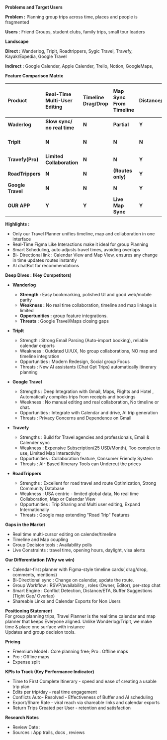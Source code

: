   
**Problems and Target Users** 

**Problem :** Planning group trips across time, places and people is fragmented

**Users** : Friend Groups, student clubs, family trips, small tour leaders

**Landscape**

**Direct :** Wanderlog, Triplt, Roadtrippers, Sygic Travel, Travefy, Kayak/Expedia, Google Travel

**Indirect :** Google Calender, Apple Calender, Trello, Notion, GoogleMaps,

**Feature Comparison Matrix**

| Product | Real-Time  Multi-User Editing | Timeline Drag/Drop | Map Sync From Timeline | Distance/ETA | Availability Poll | Expense Split | Two Way: Map \<-\> Calendar Link | Sync : Mobile \- Web | User Roles (Owner/Editor)  | Premium/Free |
| :---- | :---- | :---- | :---- | :---- | :---- | :---- | :---- | :---- | :---- | :---- |
| **Waderlog** | **Slow sync/ no real time**  | **N** | **Partial** | **Y** | **N** | **Y** | **N** | **Y** | **N** | **FREE+PREMIUM** |
| **Triplt** | **N** | **N** | **N** | **N** | **N** | **N** | **ONE WAY Export** | **Y** | **N** | **FREEMIUM ($49/YEAR)** |
| **Travefy(Pro)** | **Limited Collaboration** | **N** | **N** | **Y** | **N** | **PARTIAL** | **N** | **Y** | **Y** | **Paid ($25-50 / month)**  |
| **RoadTrippers** | **N** | **N** | **(Routes only)** | **Y** | **N** | **N** | **N** | **Y** | **N** | **Freemium ($6/month)** |
| **Google Travel** | **N** | **N** | **N** | **Y** | **N** | **N** | **N** | **Y** | **N** | **Free** |
| **OUR APP** | **Y** | **Y** | **Live Map Sync** | **Y** | **Y** | **Y** | **Y** | **Y** | **Y** | **Free ; Pro : Offline maps** |

**Highlights :**

* Only our Travel Planner unifies timeline, map and collaboration in one interface  
* Real-Time Figma Like Interactions make it ideal for group Planning  
* Smart Scheduling, auto adjusts travel times, avoiding overlaps  
* Bi- Directional link : Calendar View and Map View, ensures any change in time updates routes instantly  
* AI chatBot for recommendations

**Deep Dives : (Key Competitors)**

* **Wanderlog**   
  * **Strength :** Easy bookmarking, polished UI and good web/mobile parity  
  * **Weakness :** No real time collaboration, timeline and map linkage is limited  
  * **Opportunities :** group feature integrations.  
  * **Threats :** Google Travel/Maps closing gaps

* **Triplt**  
  * Strength : Strong Email Parsing (Auto-import booking), reliable calendar exports   
  * Weakness : Outdated UI/UX, No group collaborations, NO map and timeline integration  
  * Opportunities : Modern Redesign, Social group Focus  
  * Threats : New AI assistants (Chat Gpt Trips) automatically itinerary planning

* **Google Travel**  
  * Strengths : Deep Integration with Gmail, Maps, Flights and Hotel , Automatically compiles trips from receipts and bookings  
  * Weekness : No manual editing and real collaboration, No timeline or chat.  
  * Opportunities : Integrate with Calendar and drive, AI trip generation  
  * Threats : Privacy Concerns and Dependence on Gmail

* **Travefy**   
  * Strengths : Build for Travel agencies and professionals, Email & Calender sync  
  * Weakness : Expensive Subscription(25 USD/Month), Too complex to use, Limited Map Interactivity  
  * Opportunities : Collaboration feature, Consumer Friendly System  
  * Threats : AI- Based Itinerary Tools can Undercut the prices  
      
* **RoadTrippers**  
  * Strengths : Excellent for road travel and route Optimization, Strong Community Database  
  * Weakness : USA centric \- limited global data, No real time Collaboration, Map or Calendar View  
  * Opportunities : Trip Sharing and Multi user editing, Expand Internationally  
  * Threats : Google map extending "Road Trip” Features  
    

**Gaps in the Market**

* Real time multi-cursor editing on calender/timeline  
* Timeline and Map coupling  
* Group Decision tools : Availability polls  
* Live Constraints : travel time, opening hours, daylight, visa alerts

	

**Our Differentiation (Why we win)**

* Calendar-first planner with Figma-style timeline cards( drag/drop, comments, mentions)  
* Bi-Directional sync : Change on calendar, update the route.  
* Group Workflow : RSVP/availability , roles (Owner, Editor), per-stop chat     
* Smart Engine 	: Conflict Detection, Distance/ETA, Buffer Suggestions (Tight Gap/ Overlap)  
* Shareable Links and Calendar Exports for Non Users

**Positioning Statement**   
	For group planning trips, Travel Planner is the real time calendar and map planner that keeps 	Everyone aligned. Unlike Wonderlog/Triplt, we make time & place one surface with instance   
	Updates and group decision tools.

**Pricing**

* Freemium Model : Core planning free; Pro : Offline maps  
* Pro  : Offline maps  
* Expense split 


**KPIs to Track (Key Performance Indicator)**

* Time to First Complete Itinerary \- speed and ease of creating a usable trip plan  
* Edits per trip/day \- real time engagement  
* Conflicts Auto- Resolved \- Effectiveness of Buffer and AI scheduling   
* Export/Share Rate \- viral reach via shareable links and calendar exports  
* Return Trips Created per User \- retention and satisfaction

**Research Notes** 

* Review Date :   
* Sources : App trails, docs , reviews  